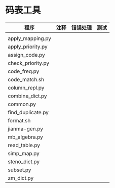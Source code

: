 # 码表工具

|程序|注释|错误处理|测试|
|---|:-:|:-:|:-:|
| | | | |
|apply_mapping.py| | | |
|apply_priority.py| | | |
|assign_code.py| | | |
|check_priority.py| | | |
|code_freq.py| | | |
|code_match.sh| | | |
|column_repl.py| | | |
|combine_dict.py| | | |
|common.py| | | |
|find_duplicate.py| | | |
|format.sh| | | |
|jianma-gen.py| | | |
|mb_algebra.py| | | |
|read_table.py| | | |
|simp_map.py| | | |
|steno_dict.py| | | |
|subset.py| | | |
|zm_dict.py| | | |
